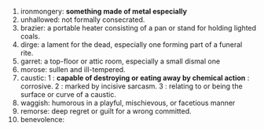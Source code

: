 1. ironmongery: **something made of metal especially**
2. unhallowed: not formally consecrated.
3. brazier: a portable heater consisting of a pan or stand for holding lighted coals.
4. dirge: a lament for the dead, especially one forming part of a funeral rite.
5. garret: a top-floor or attic room, especially a small dismal one
6. morose: sullen and ill-tempered.
7. caustic: 1 : **capable of destroying or eating away by chemical action** : corrosive. 2 : marked by incisive sarcasm. 3 : relating to or being the surface or curve of a caustic.
8. waggish: humorous in a playful, mischievous, or facetious manner
9. remorse: deep regret or guilt for a wrong committed.
10. benevolence: 